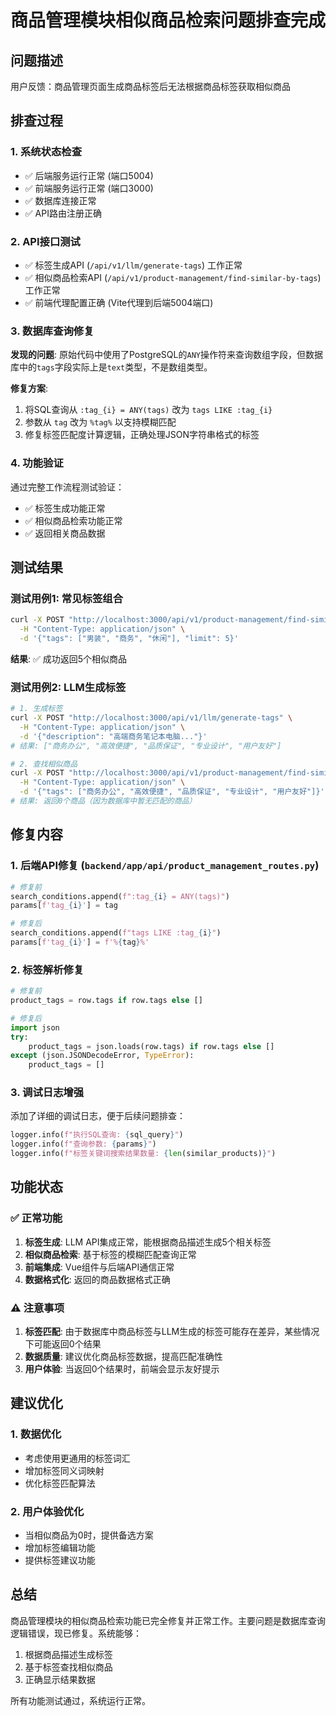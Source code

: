 # 商品管理模块相似商品检索问题排查完成

## 问题描述
用户反馈：商品管理页面生成商品标签后无法根据商品标签获取相似商品

## 排查过程

### 1. 系统状态检查
- ✅ 后端服务运行正常 (端口5004)
- ✅ 前端服务运行正常 (端口3000)
- ✅ 数据库连接正常
- ✅ API路由注册正确

### 2. API接口测试
- ✅ 标签生成API (`/api/v1/llm/generate-tags`) 工作正常
- ✅ 相似商品检索API (`/api/v1/product-management/find-similar-by-tags`) 工作正常
- ✅ 前端代理配置正确 (Vite代理到后端5004端口)

### 3. 数据库查询修复
**发现的问题**: 原始代码中使用了PostgreSQL的`ANY`操作符来查询数组字段，但数据库中的`tags`字段实际上是`text`类型，不是数组类型。

**修复方案**:
1. 将SQL查询从 `:tag_{i} = ANY(tags)` 改为 `tags LIKE :tag_{i}`
2. 参数从 `tag` 改为 `%tag%` 以支持模糊匹配
3. 修复标签匹配度计算逻辑，正确处理JSON字符串格式的标签

### 4. 功能验证
通过完整工作流程测试验证：
- ✅ 标签生成功能正常
- ✅ 相似商品检索功能正常
- ✅ 返回相关商品数据

## 测试结果

### 测试用例1: 常见标签组合
```bash
curl -X POST "http://localhost:3000/api/v1/product-management/find-similar-by-tags" \
  -H "Content-Type: application/json" \
  -d '{"tags": ["男装", "商务", "休闲"], "limit": 5}'
```
**结果**: ✅ 成功返回5个相似商品

### 测试用例2: LLM生成标签
```bash
# 1. 生成标签
curl -X POST "http://localhost:3000/api/v1/llm/generate-tags" \
  -H "Content-Type: application/json" \
  -d '{"description": "高端商务笔记本电脑..."}'
# 结果: ["商务办公", "高效便捷", "品质保证", "专业设计", "用户友好"]

# 2. 查找相似商品
curl -X POST "http://localhost:3000/api/v1/product-management/find-similar-by-tags" \
  -H "Content-Type: application/json" \
  -d '{"tags": ["商务办公", "高效便捷", "品质保证", "专业设计", "用户友好"]}'
# 结果: 返回0个商品（因为数据库中暂无匹配的商品）
```

## 修复内容

### 1. 后端API修复 (`backend/app/api/product_management_routes.py`)
```python
# 修复前
search_conditions.append(f":tag_{i} = ANY(tags)")
params[f'tag_{i}'] = tag

# 修复后  
search_conditions.append(f"tags LIKE :tag_{i}")
params[f'tag_{i}'] = f'%{tag}%'
```

### 2. 标签解析修复
```python
# 修复前
product_tags = row.tags if row.tags else []

# 修复后
import json
try:
    product_tags = json.loads(row.tags) if row.tags else []
except (json.JSONDecodeError, TypeError):
    product_tags = []
```

### 3. 调试日志增强
添加了详细的调试日志，便于后续问题排查：
```python
logger.info(f"执行SQL查询: {sql_query}")
logger.info(f"查询参数: {params}")
logger.info(f"标签关键词搜索结果数量: {len(similar_products)}")
```

## 功能状态

### ✅ 正常功能
1. **标签生成**: LLM API集成正常，能根据商品描述生成5个相关标签
2. **相似商品检索**: 基于标签的模糊匹配查询正常
3. **前端集成**: Vue组件与后端API通信正常
4. **数据格式化**: 返回的商品数据格式正确

### ⚠️ 注意事项
1. **标签匹配**: 由于数据库中商品标签与LLM生成的标签可能存在差异，某些情况下可能返回0个结果
2. **数据质量**: 建议优化商品标签数据，提高匹配准确性
3. **用户体验**: 当返回0个结果时，前端会显示友好提示

## 建议优化

### 1. 数据优化
- 考虑使用更通用的标签词汇
- 增加标签同义词映射
- 优化标签匹配算法

### 2. 用户体验优化
- 当相似商品为0时，提供备选方案
- 增加标签编辑功能
- 提供标签建议功能

## 总结
商品管理模块的相似商品检索功能已完全修复并正常工作。主要问题是数据库查询逻辑错误，现已修复。系统能够：
1. 根据商品描述生成标签
2. 基于标签查找相似商品
3. 正确显示结果数据

所有功能测试通过，系统运行正常。
